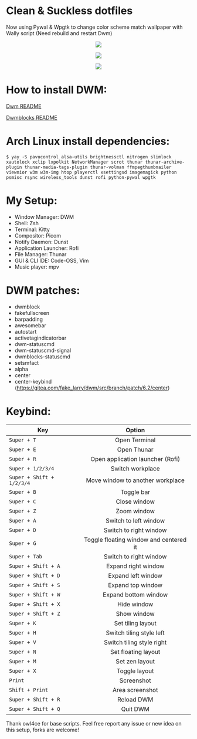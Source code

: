# Clean & Suckless dotfiles
Now using Pywal & Wpgtk to change color scheme match wallpaper with Wally script (Need rebuild and restart Dwm)
<p align="center"><img src="https://raw.githubusercontent.com/TChanhTinh/dotfiles-that-suckless/main/screenshots/2021-03-07-141305_1366x768_scrot.png"/></p>
<p align="center"><img src="https://raw.githubusercontent.com/TChanhTinh/dotfiles-that-suckless/main/screenshots/2021-03-07-141508_1366x768_scrot.png"/></p>
<p align="center"><img src="https://raw.githubusercontent.com/TChanhTinh/dotfiles-that-suckless/main/screenshots/2021-03-07-141716_1366x768_scrot.png"/></p>

# How to install DWM:
[Dwm README](https://github.com/TChanhTinh/dotfiles-that-suckless/blob/main/dwm-6.2/README)

[Dwmblocks README](https://github.com/TChanhTinh/dotfiles-that-suckless/blob/main/dwmblocks/README.md)

# Arch Linux install dependencies:
```
$ yay -S pavucontrol alsa-utils brightnessctl nitrogen slimlock xautolock xclip lxpolkit NetworkManager scrot thunar thunar-archive-plugin thunar-media-tags-plugin thunar-volman ffmpegthumbnailer viewnior w3m w3m-img htop playerctl xsettingsd imagemagick python psmisc rsync wireless_tools dunst rofi python-pywal wpgtk
```

# My Setup: 
* Window Manager: DWM
* Shell: Zsh 
* Terminal: Kitty
* Compositor: Picom
* Notify Daemon: Dunst
* Application Launcher: Rofi
* File Manager: Thunar
* GUI & CLI IDE: Code-OSS, Vim
* Music player: mpv

# DWM patches:
* dwmblock
* fakefullscreen
* barpadding
* awesomebar
* autostart
* activetagindicatorbar
* dwm-statuscmd
* dwm-statuscmd-signal
* dwmblocks-statuscmd
* setsmfact
* alpha
* center
* center-keybind (https://gitea.com/fake_larry/dwm/src/branch/patch/6.2/center)

# Keybind:
| Key | Option  |
| --- |:-------:|
| `Super + T` | Open Terminal |
| `Super + E` | Open Thunar |
| `Super + R` | Open application launcher (Rofi) |
| `Super + 1/2/3/4` | Switch workplace |
| `Super + Shift + 1/2/3/4` | Move window to another workplace |
| `Super + B` | Toggle bar |
| `Super + C` | Close window |
| `Super + Z` | Zoom window |
| `Super + A` | Switch to left window |
| `Super + D` | Switch to right window |
| `Super + G` | Toggle floating window and centered it |
| `Super + Tab` | Switch to right window |
| `Super + Shift + A` | Expand right window |
| `Super + Shift + D` | Expand left window |
| `Super + Shift + S` | Expand top window |
| `Super + Shift + W` | Expand bottom window |
| `Super + Shift + X` | Hide window |
| `Super + Shift + Z` | Show window |
| `Super + K` | Set tiling layout |
| `Super + H` | Switch tiling style left |
| `Super + V` | Switch tiling style right |
| `Super + N` | Set floating layout |
| `Super + M` | Set zen layout |
| `Super + X` | Toggle layout |
| `Print` | Screenshot |
| `Shift + Print` | Area screenshot |
| `Super + Shift + R` | Reload DWM |
| `Super + Shift + Q` | Quit DWM |

Thank owl4ce for base scripts.
Feel free report any issue or new idea on this setup, forks are welcome!
